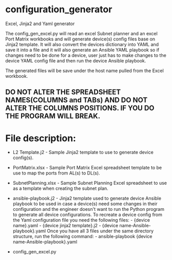 # configuration_generator
Excel, Jinja2 and Yaml generator

The config_gen_excel.py will read an excel Subnet planner and an excel Port Matrix workbooks and will generate device(s) config files base on Jinja2 template. It will also convert the devices dictionary into YAML and save it into a file and it will also generate an Ansible YAML playbook so if changes need to be done for a device, user just has to make changes to the device YAML config file and then run the device Ansible playbook.

The generated files will be save under the host name pulled from the Excel workbook.

## DO NOT ALTER THE SPREADSHEET NAMES(COLUMNS and TABs) AND DO NOT ALTER THE COLUMNS POSITIONS. IF YOU DO THE PROGRAM WILL BREAK.

# File description:
  - L2 Template.j2 - Sample Jinja2 template to use to generate device config(s).
  - PortMatrix.xlsx - Sample Port Matrix Excel spreadsheet template to be use to map the ports from AL(s) to DL(s).
  - SubnetPlanning.xlsx - Sample Subnet Planning Excel spreadsheet to use as a template when creating the subnet plan.
  - ansible-playbook.j2 - Jinja2 template used to generate device Ansible playbook to be used in case a device(s) need some changes in
                          their configuration and the engineer doesn't want to run the Python program to generate all device
                          configurations.
                          To recreate a device config from the Yaml configuration file you need the following files:
                            - {device name}.yaml
                            - {device jinja2 template}.j2
                            - {device name-Ansible-playbook}.yaml
                           Once you have all 3 files under the same directory structure, run the following command:
                            - ansible-playbook {device name-Ansible-playbook}.yaml
     
  - config_gen_excel.py
